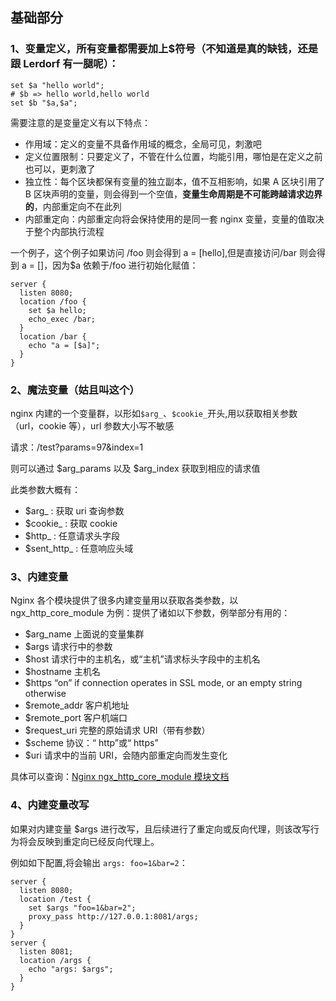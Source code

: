 ## 基础部分

### 1、变量定义，所有变量都需要加上\$符号（不知道是真的缺钱，还是跟 Lerdorf 有一腿呢）：

```nginx
set $a "hello world";
# $b => hello world,hello world
set $b "$a,$a";
```

需要注意的是变量定义有以下特点：

- 作用域：定义的变量不具备作用域的概念，全局可见，刺激吧
- 定义位置限制：只要定义了，不管在什么位置，均能引用，哪怕是在定义之前也可以，更刺激了
- 独立性：每个区块都保有变量的独立副本，值不互相影响，如果 A 区块引用了 B 区块声明的变量，则会得到一个空值，**变量生命周期是不可能跨越请求边界的**，内部重定向不在此列
- 内部重定向：内部重定向将会保持使用的是同一套 nginx 变量，变量的值取决于整个内部执行流程

一个例子，这个例子如果访问 /foo 则会得到 a = [hello],但是直接访问/bar 则会得到 a = []，因为\$a 依赖于/foo 进行初始化赋值：

```nginx
server {
  listen 8080;
  location /foo {
    set $a hello;
    echo_exec /bar;
  }
  location /bar {
    echo "a = [$a]";
  }
}
```

### 2、魔法变量（姑且叫这个）

nginx 内建的一个变量群，以形如`$arg_`、`$cookie_`开头,用以获取相关参数（url，cookie 等），url 参数大小写不敏感

请求：/test?params=97&index=1

则可以通过 $arg_params 以及 $arg_index 获取到相应的请求值

此类参数大概有：

- \$arg\_ : 获取 uri 查询参数
- \$cookie\_ : 获取 cookie
- \$http\_ : 任意请求头字段
- \$sent_http\_ : 任意响应头域

### 3、内建变量

Nginx 各个模块提供了很多内建变量用以获取各类参数，以 ngx_http_core_module 为例：提供了诸如以下参数，例举部分有用的：

- \$arg_name 上面说的变量集群
- \$args 请求行中的参数
- \$host 请求行中的主机名，或“主机”请求标头字段中的主机名
- \$hostname 主机名
- \$https “on” if connection operates in SSL mode, or an empty string otherwise
- \$remote_addr 客户机地址
- \$remote_port 客户机端口
- \$request_uri 完整的原始请求 URI（带有参数）
- \$scheme 协议：“ http”或“ https”
- \$uri 请求中的当前 URI，会随内部重定向而发生变化

具体可以查询：[Nginx ngx_http_core_module 模块文档](https://nginx.org/en/docs/http/ngx_http_core_module.html)

### 4、内建变量改写

如果对内建变量 \$args 进行改写，且后续进行了重定向或反向代理，则该改写行为将会反映到重定向已经反向代理上。

例如如下配置,将会输出 `args: foo=1&bar=2`：

```nginx
server {
  listen 8080;
  location /test {
    set $args "foo=1&bar=2";
    proxy_pass http://127.0.0.1:8081/args;
  }
}
server {
  listen 8081;
  location /args {
    echo "args: $args";
  }
}
```
